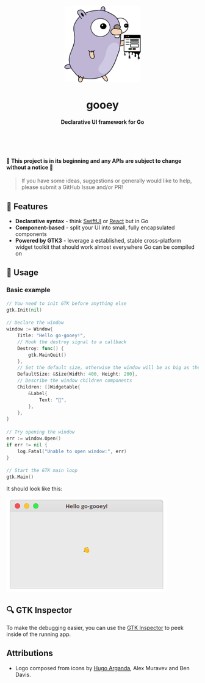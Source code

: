 <div align="center">
	<img src="assets/images/gooey-gopher.png" width="200" height="200">
	<h1>gooey</h1>
	<p>
		<b>Declarative UI framework for Go</b>
	</p>
	<br>
	<br>
	<br>
</div>

#### 🚨 This project is in its beginning and any APIs are subject to change without a notice 🚨
> If you have some ideas, suggestions or generally would like to help, please submit a GitHub Issue and/or PR!

## 🌈 Features

* **Declarative syntax** - think [SwiftUI](https://developer.apple.com/xcode/swiftui/) or [React](https://reactjs.org/) but in Go
* **Component-based** - split your UI into small, fully encapsulated components
* **Powered by GTK3** - leverage a established, stable cross-platform widget toolkit that should work almost everywhere Go can be compiled on

## 📙 Usage

### Basic example

```go
// You need to init GTK before anything else
gtk.Init(nil)

// Declare the window
window := Window{
	Title: "Hello go-gooey!",
	// Hook the destroy signal to a callback
	Destroy: func() {
		gtk.MainQuit()
	},
	// Set the default size, otherwise the window will be as big as the initial contents
	DefaultSize: &Size{Width: 400, Height: 200},
	// Describe the window children components
	Children: []Widgetable{
		&Label{
			Text: "👋",
		},
	},
}

// Try opening the window
err := window.Open()
if err != nil {
	log.Fatal("Unable to open window:", err)
}

// Start the GTK main loop
gtk.Main()

```

It should look like this:

![](assets/images/example-simple.png)

## 🔍 GTK Inspector

To make the debugging easier, you can use the [GTK Inspector](https://blog.gtk.org/2017/04/05/the-gtk-inspector/) to peek inside of the running app.

## Attributions
* Logo composed from icons by [Hugo Arganda](http://about.me/argandas), Alex Muravev and Ben Davis.